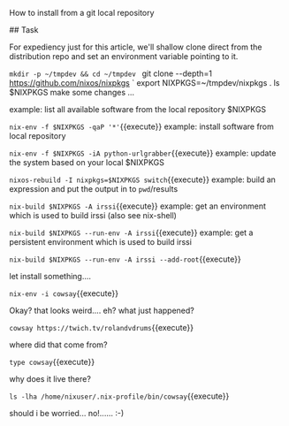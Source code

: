 
How to install from a git local repository


## Task

For expediency just for this article, we'll shallow clone direct from the distribution repo and set an environment variable pointing to it.

`mkdir -p ~/tmpdev && cd ~/tmpdev
` git clone --depth=1 https://github.com/nixos/nixpkgs
` export NIXPKGS=~/tmpdev/nixpkgs
. ls $NIXPKGS
make some changes ...

example: list all available software from the local repository $NIXPKGS

`nix-env -f $NIXPKGS -qaP '*'`{{execute}}
example: install software from local repository

`nix-env -f $NIXPKGS -iA python-urlgrabber`{{execute}}
example: update the system based on your local $NIXPKGS

`nixos-rebuild -I nixpkgs=$NIXPKGS switch`{{execute}}
example: build an expression and put the output in to `pwd`/results

`nix-build $NIXPKGS -A irssi`{{execute}}
example: get an environment which is used to build irssi (also see nix-shell)

`nix-build $NIXPKGS --run-env -A irssi`{{execute}}
example: get a persistent environment which is used to build irssi

`nix-build $NIXPKGS --run-env -A irssi --add-root`{{execute}}



let install something....

`nix-env -i cowsay`{{execute}}

Okay? that looks weird.... eh? what just happened?

`cowsay https://twich.tv/rolandvdrums`{{execute}}

where did that come from?

`type cowsay`{{execute}}

why does it live there?

`ls -lha /home/nixuser/.nix-profile/bin/cowsay`{{execute}}

should i be worried... no!......   :-)



